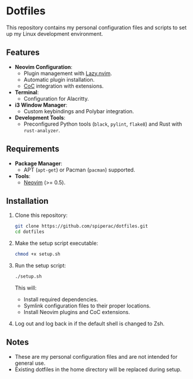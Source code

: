 # Dotfiles

This repository contains my personal configuration files and scripts to set up my Linux development environment.

## Features

- **Neovim Configuration**:
  - Plugin management with [Lazy.nvim](https://github.com/folke/lazy.nvim).
  - Automatic plugin installation.
  - [CoC](https://github.com/neoclide/coc.nvim) integration with extensions.
- **Terminal**:
  - Configuration for Alacritty.
- **i3 Window Manager**:
  - Custom keybindings and Polybar integration.
- **Development Tools**:
  - Preconfigured Python tools (`black`, `pylint`, `flake8`) and Rust with `rust-analyzer`.

## Requirements

- **Package Manager**: 
  - APT (`apt-get`) or Pacman (`pacman`) supported.
- **Tools**:
  - [Neovim](https://neovim.io) (>= 0.5).

## Installation

1. Clone this repository:
   ```bash
   git clone https://github.com/spiperac/dotfiles.git
   cd dotfiles
   ```

2. Make the setup script executable:
   ```bash
   chmod +x setup.sh
   ```

3. Run the setup script:
   ```bash
   ./setup.sh
   ```

   This will:
   - Install required dependencies.
   - Symlink configuration files to their proper locations.
   - Install Neovim plugins and CoC extensions.

4. Log out and log back in if the default shell is changed to Zsh.

## Notes

- These are my personal configuration files and are not intended for general use.
- Existing dotfiles in the home directory will be replaced during setup.

